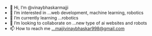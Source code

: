 - 👋 Hi, I’m @vinaybhaskarmajji
- 👀 I’m interested in ...web development, machine learning, robotics 
- 🌱 I’m currently learning ...robotics 
- 💞️ I’m looking to collaborate on ...new type of ai websites and robots 
- 📫 How to reach me ...majjivinaybhaskar998@gmail.com

<!---
vinaybhaskarmajji/vinaybhaskarmajji is a ✨ special ✨ repository because its `README.md` (this file) appears on your GitHub profile.
You can click the Preview link to take a look at your changes.
--->
